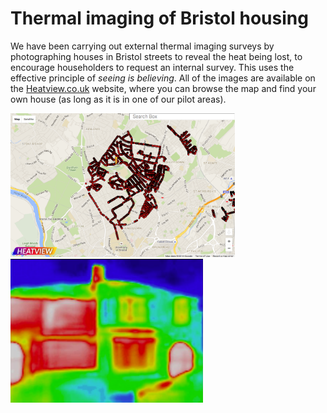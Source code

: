 
# Thermal imaging of Bristol housing

<p>We have been carrying out external thermal imaging surveys by photographing
houses in Bristol streets to reveal the heat being lost, to encourage
householders to request an internal survey. This uses the effective principle
of <i>seeing is believing</i>. All of the images are available on the <a
  href="http://www.heatview.co.uk">Heatview.co.uk</a> website, where you can
browse the map and find your own house (as long as it is in one of our pilot
areas).</p>

<div class="row text-center">
  <a href="http://www.heatview.co.uk">
    <img src="/static/images/heatview.png" height="230px">
  </a>
  <img src="/static/images/heatview-image.png" height="230px">
</div>

